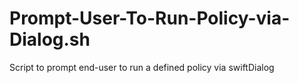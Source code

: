 # Prompt-User-To-Run-Policy-via-Dialog.sh
Script to prompt end-user to run a defined policy via swiftDialog
